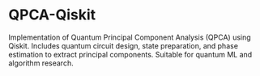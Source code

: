# QPCA-Qiskit
Implementation of Quantum Principal Component Analysis (QPCA) using Qiskit. Includes quantum circuit design, state preparation, and phase estimation to extract principal components. Suitable for quantum ML and algorithm research.
